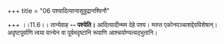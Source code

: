 +++
title = "06 पश्यादित्यान्वसून्रुद्रानश्विनौ"

+++
।।11.6।। तान्येवाह **-- पश्येति।** आदित्यादीन्मम देहे पश्य। मरुत
एकोनपञ्चाशद्देवविशेषान्। अदृष्टपूर्वाणि त्वया वान्येन वा पूर्वमदृष्टानि
रूपाणि आश्चर्याण्यत्यद्भुतानि।
